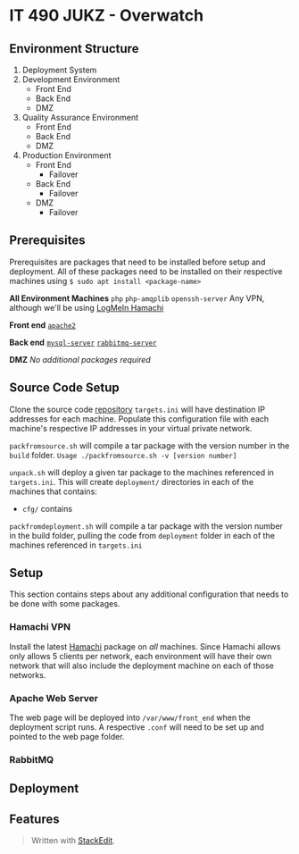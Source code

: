 
# IT 490 JUKZ - Overwatch 
## Environment Structure
1. Deployment System 
2. Development Environment
	* Front End
	* Back End
	* DMZ 
3. Quality Assurance Environment
	* Front End
	* Back End
	* DMZ 
5. Production Environment
	* Front End
		* Failover
	* Back End
		* Failover
	* DMZ 
		* Failover

## Prerequisites
Prerequisites are packages that need to be installed before setup and deployment. All of these packages need to be installed on their respective machines using ``$ sudo apt install <package-name>``

**All Environment Machines**
``php``
``php-amqplib``
``openssh-server``
Any VPN, although we'll be using [LogMeIn Hamachi](#hamachi-vpn) 

**Front end**
[``apache2``](#apache-web-server)

**Back end**
[``mysql-server``](#mysql-server)
[``rabbitmq-server``](#rabbitmq)

**DMZ**
_No additional packages required_
## Source Code Setup
Clone the source code [repository](https://github.com/urasurasuras/it490)
``targets.ini`` will have destination IP addresses for each machine.
Populate this configuration file with each machine's respective IP addresses in your virtual private network.

``packfromsource.sh`` will compile a tar package with the version number in the ``build`` folder.
``Usage ./packfromsource.sh -v [version number]``

``unpack.sh`` will deploy a given tar package to the machines referenced in ``targets.ini``.
This will create ``deployment/`` directories in each of the machines that contains:
* ``cfg/`` contains 


``packfromdeployment.sh`` will compile a tar package with the version number in the build folder, pulling the code from ``deployment`` folder in each of the machines referenced in ``targets.ini``


## Setup
This section contains steps about any additional configuration that needs to be done with some packages.
### Hamachi VPN
Install the latest [Hamachi](https://www.vpn.net/linux) package on *all* machines. Since Hamachi allows only allows 5 clients per network, each environment will have their own network that will also include the deployment machine on each of those networks. 
### Apache Web Server
The web page will be deployed into ``/var/www/front_end`` when the deployment script runs. A respective ``.conf`` will need to be set up and pointed to the web page folder.
### RabbitMQ
### 
## Deployment
## Features


> Written with [StackEdit](https://stackedit.io/).
<!--stackedit_data:
eyJoaXN0b3J5IjpbLTQzMDk5MDEyMyw2NjQwMDE4MiwxODkzND
UyMjA0LDEyMDcyNTAwNTAsLTM5ODExOTgzNywtNzMxMDAxNTMy
LDMzODc2Mzc2NCwxNjkxNDI2MTczLC0xNzM4MDA3MTcxLC0zMj
Y5MjM5OTMsMTM3NTQ4MTA4MywzNTM5MDgzODUsLTgwODI2NjYy
OCwtMjAwODUwMDUzMCwxNTIzNDgzODMsMjAxMjk2Mjc3NCwxMz
AwMjYxNzcwLDYyMjUyMDY2MCwxODQ1ODkxODkyLDQzMTg5OTIw
XX0=
-->